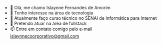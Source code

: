 - 👋 Olá, me chamo Islaynne Fernandes de Amorim
- 👀 Tenho interesse na área de tecnologia
- 🌱 Atualmente faço curso técnico no SENAI de Informática para Internet
- 💞️ Pretendo atuar na área de fullstack
- 📫 Entre em contato comigo pelo e-mail islaynnecoorporativo@gmail.com


<!---
IslaynneFernandes/IslaynneFernandes is a ✨ special ✨ repository because its `README.md` (this file) appears on your GitHub profile.
You can click the Preview link to take a look at your changes.
--->
